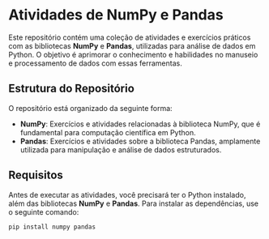 # Atividades de NumPy e Pandas

Este repositório contém uma coleção de atividades e exercícios práticos com as bibliotecas **NumPy** e **Pandas**, utilizadas para análise de dados em Python. O objetivo é aprimorar o conhecimento e habilidades no manuseio e processamento de dados com essas ferramentas.

## Estrutura do Repositório

O repositório está organizado da seguinte forma:

- **NumPy**: Exercícios e atividades relacionadas à biblioteca NumPy, que é fundamental para computação científica em Python.
- **Pandas**: Exercícios e atividades sobre a biblioteca Pandas, amplamente utilizada para manipulação e análise de dados estruturados.

## Requisitos

Antes de executar as atividades, você precisará ter o Python instalado, além das bibliotecas **NumPy** e **Pandas**. Para instalar as dependências, use o seguinte comando:

```bash
pip install numpy pandas
